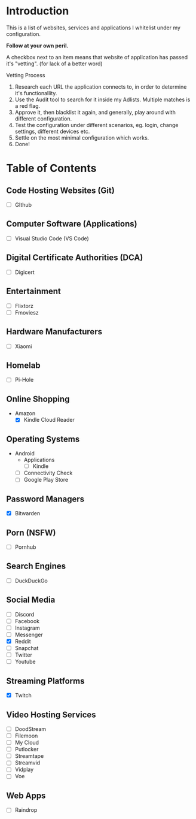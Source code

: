 # Introduction

This is a list of websites, services and applications I whitelist under my configuration.

**Follow at your own peril.**

A checkbox next to an item means that website of application has passed it's "vetting". (for lack of a better word)

Vetting Process

1. Research each URL the application connects to, in order to determine it's functionallity.
2. Use the Audit tool to search for it inside my Adlists. Multiple matches is a red flag.
3. Approve it, then blacklist it again, and generally, play around with different configuration.
4. Test the configuration under different scenarios, eg. login, change settings, different devices etc.
5. Settle on the most minimal configuration which works.
6. Done!

# Table of Contents

## Code Hosting Websites (Git)

- [ ] GIthub

## Computer Software (Applications)

- [ ] Visual Studio Code (VS Code)

## Digital Certificate Authorities (DCA)

- [ ] Digicert

## Entertainment

- [ ] Flixtorz
- [ ] Fmoviesz

## Hardware Manufacturers

- [ ] Xiaomi

## Homelab

- [ ] Pi-Hole

## Online Shopping

- Amazon
  - [x] Kindle Cloud Reader

## Operating Systems

- Android
  - Applications
    - [ ] Kindle
  - [ ] Connectivity Check
  - [ ] Google Play Store

## Password Managers

- [x] Bitwarden

## Porn (NSFW)

- [ ] Pornhub

## Search Engines

- [ ] DuckDuckGo

## Social Media

- [ ] Discord
- [ ] Facebook
- [ ] Instagram
- [ ] Messenger
- [x] Reddit
- [ ] Snapchat
- [ ] Twitter
- [ ] Youtube

## Streaming Platforms

- [x] Twitch

## Video Hosting Services

- [ ] DoodStream
- [ ] Filemoon
- [ ] My Cloud
- [ ] Putlocker
- [ ] Streamtape
- [ ] Streamvid
- [ ] Vidplay
- [ ] Voe

## Web Apps

- [ ] Raindrop
